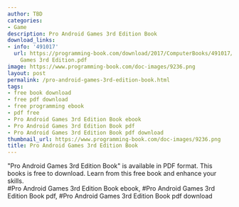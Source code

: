 ```yaml
---
author: TBD
categories:
- Game
description: Pro Android Games 3rd Edition Book
download_links:
- info: '491017'
  url: https://programming-book.com/download/2017/ComputerBooks/491017/Pro Android
    Games 3rd Edition.pdf
image: https://www.programming-book.com/doc-images/9236.png
layout: post
permalink: /pro-android-games-3rd-edition-book.html
tags:
- free book download
- free pdf download
- free programming ebook
- pdf free
- Pro Android Games 3rd Edition Book ebook
- Pro Android Games 3rd Edition Book pdf
- Pro Android Games 3rd Edition Book pdf download
thumbnail_url: https://www.programming-book.com/doc-images/9236.png
title: Pro Android Games 3rd Edition Book
---
```


 
<div class="item-desc text-justify">
  "Pro Android Games 3rd Edition Book" is available in PDF format. This books is free to download. Learn from this free book and enhance your skills.
  <br>
  #Pro Android Games 3rd Edition Book ebook, #Pro Android Games 3rd Edition Book pdf, #Pro Android Games 3rd Edition Book pdf download
</div>